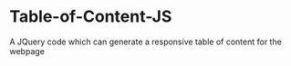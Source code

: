 # Table-of-Content-JS
A JQuery code which can generate a responsive table of content for the webpage
